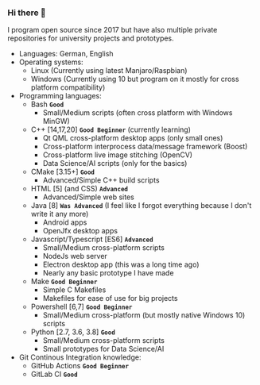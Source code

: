 ### Hi there 👋

<!--
**AnonymerNiklasistanonym/AnonymerNiklasistanonym** is a ✨ _special_ ✨ repository because its `README.md` (this file) appears on your GitHub profile.

Here are some ideas to get you started:

- 🔭 I’m currently working on ...
- 🌱 I’m currently learning ...
- 👯 I’m looking to collaborate on ...
- 🤔 I’m looking for help with ...
- 💬 Ask me about ...
- 📫 How to reach me: ...
- 😄 Pronouns: ...
- ⚡ Fun fact: ...
-->

I program open source since 2017 but have also multiple private repositories for university projects and prototypes.

- Languages: German, English
- Operating systems:
  - Linux (Currently using latest Manjaro/Raspbian)
  - Windows (Currently using 10 but program on it mostly for cross platform compatibility)
- Programming languages:
  - Bash **`Good`**
    - Small/Medium scripts (often cross platform with Windows MinGW)
  - C++ [14,17,20] **`Good Beginner`** (currently learning)
    - Qt QML cross-platform desktop apps (only small ones)
    - Cross-platform interprocess data/message framework (Boost)
    - Cross-platform live image stitching (OpenCV)
    - Data Science/AI scripts (only for the basics)
  - CMake [3.15+] **`Good`**
    - Advanced/Simple C++ build scripts
  - HTML [5] (and CSS) **`Advanced`**
    - Advanced/Simple web sites
  - Java [8] **`Was Advanced`** (I feel like I forgot everything because I don't write it any more)
    - Android apps
    - OpenJfx desktop apps
  - Javascript/Typescript [ES6] **`Advanced`**
    - Small/Medium cross-platform scripts
    - NodeJs web server
    - Electron desktop app (this was a long time ago)
    - Nearly any basic prototype I have made
  - Make **`Good Beginner`**
    - Simple C Makefiles
    - Makefiles for ease of use for big projects
  - Powershell [6,7] **`Good Beginner`**
    - Small/Medium cross-platform (but mostly native Windows 10) scripts
  - Python [2.7, 3.6, 3.8] **`Good`**
    - Small/Medium cross-platform scripts
    - Small prototypes for Data Science/AI
- Git Continous Integration knowledge:
  - GitHub Actions **`Good Beginner`**
  - GitLab CI **`Good`**
